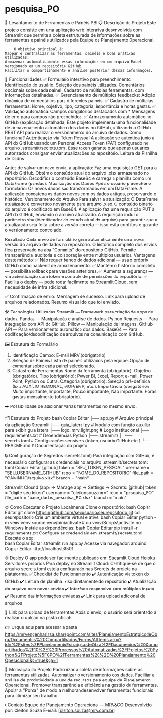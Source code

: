 # pesquisa_PO

📝 Levantamento de Ferramentas e Painéis PBI
    📋 Descrição do Projeto
Este projeto consiste em uma aplicação web interativa desenvolvida com Streamlit que permite a coleta estruturada de informações sobre as ferramentas e painéis utilizados pela Equipe de Planejamento Operacional.

        O objetivo principal é:
    Mapear e centralizar as ferramentas, painéis e boas práticas utilizadas.
    Armazenar automaticamente essas informações em um arquivo Excel versionado em um repositório GitHub.
    Facilitar o compartilhamento e análise posterior dessas informações.


🚀 Funcionalidades
✅ Formulário interativo para preenchimento:
Identificação do usuário.
Seleção dos painéis utilizados.
Comentários opcionais sobre cada painel.
Cadastro de múltiplas ferramentas, com informações detalhadas.
✅ Gerenciamento de múltiplos feedbacks:
Adição dinâmica de comentários para diferentes painéis.
✅ Cadastro de múltiplas ferramentas:
Nome, objetivo, tipo, categoria, importância e horas gastas.
✅ Validação automática:
Campos obrigatórios destacados com *.
Mensagens de erro para campos não preenchidos.
✅ Armazenamento automático no GitHub (explicação detalhada)
Este projeto implementa uma funcionalidade de armazenamento automático dos dados no GitHub, utilizando a GitHub REST API para realizar o versionamento do arquivo de dados.
    Como funciona?
Autenticação via Token Pessoal
A aplicação se autentica junto à API do GitHub usando um Personal Access Token (PAT) configurado no arquivo .streamlit/secrets.toml.
Esse token garante que apenas usuários autorizados consigam enviar atualizações ao repositório.
Leitura da Planilha de Dados

Antes de salvar um novo envio, a aplicação:
    Faz uma requisição GET para a API do GitHub.
    Obtém o conteúdo atual do arquivo .xlsx armazenado no repositório.
    Decodifica o conteúdo Base64 e carrega a planilha como um DataFrame (pandas).
    Atualização dos Dados
    Após o usuário preencher o formulário:
    Os novos dados são transformados em um DataFrame.
    A aplicação concatena os dados novos com os dados antigos, preservando o histórico.
    Versionamento do Arquivo
    Para salvar a atualização:
    O DataFrame atualizado é convertido novamente para arquivo .xlsx.
    O conteúdo binário do arquivo é codificado em Base64.
    A aplicação faz uma requisição PUT à API do GitHub, enviando o arquivo atualizado.
    A requisição inclui o parâmetro sha (identificador do estado atual do arquivo) para garantir que a atualização seja feita sobre a versão correta — isso evita conflitos e garante o versionamento controlado.

Resultado
    Cada envio de formulário gera automaticamente uma nova versão do arquivo de dados no repositório.
    O histórico completo dos envios fica preservado na aba "Commits" do repositório GitHub.
    Permite transparência, auditoria e colaboração entre múltiplos usuários.
Vantagens deste método:
✅ Não requer banco de dados adicional — usa o próprio GitHub como backend de armazenamento.
✅ Mantém o histórico completo — possibilita rollback para versões anteriores.
✅ Aumenta a segurança — via autenticação com token e controle de permissões do repositório.
✅ Facilita o deploy — pode rodar facilmente na Streamlit Cloud, sem necessidade de infra adicional.


✅ Confirmação de envio:
Mensagem de sucesso.
Link para upload de arquivos relacionados.
Resumo visual do que foi enviado.

🛠️ Tecnologias Utilizadas
Streamlit — Framework para criação de apps de dados.
Pandas — Manipulação e análise de dados.
Python Requests — Para integração com API do GitHub.
Pillow — Manipulação de imagens.
GitHub API — Para versionamento automático dos dados.
Base64 — Para codificação/decodificação de arquivos na comunicação com GitHub.

🖼️ Estrutura do Formulário
1. Identificação
Campo: E-mail MRV (obrigatório)
2. Seleção de Painéis
Lista de painéis utilizados pela equipe.
Opção de comentar sobre cada painel selecionado.
3. Cadastro de Ferramentas
Nome da ferramenta (obrigatório).
Objetivo (obrigatório).
Tipo (obrigatório): Power BI, Excel, Report e-mail, Power Point, Python ou Outra.
Categoria (obrigatório): Seleção pré-definida (Ex.: AUXÍLIO REGIONAL, MOP/EMP, etc.).
Importância (obrigatório): Muito importante, Importante, Pouco importante, Não importante.
Horas gastas mensalmente (obrigatório).

➡️ Possibilidade de adicionar várias ferramentas no mesmo envio.

🗂️ Estrutura do Projeto
bash
Copiar
Editar
├── app.py                # Arquivo principal da aplicação Streamlit
├── guia_lateral.py      # Módulo com função auxiliar para exibir guia lateral
├── logo_mrv_light.png   # Logo institucional
├── requirements.txt     # Dependências Python
├── .streamlit/
│   └── secrets.toml     # Configurações sensíveis (token, usuário GitHub etc.)
└── README.md            # Documentação do projeto


🔒 Configuração de Segredos (secrets.toml)
    Para integração com GitHub, é necessário configurar as credenciais no arquivo .streamlit/secrets.toml:
toml
Copiar
Editar
[github]
token = "SEU_TOKEN_PESSOAL"
username = "SEU_USERNAME_GITHUB"
repo = "NOME_DO_REPOSITORIO"
file_path = "CAMINHO/arquivo.xlsx"
branch = "main"

Streamlit Clound (app) -> Manage app -> Settings -> Secrets:
    [github]
    token = "digite seu token"
    username = "cleitonsouzamrv"
    repo = "pesquisa_PO"
    file_path = "base_dados_pesquisa_PO.xlsx"
    branch = "main"


⚙️ Como Executar o Projeto Localmente
    Clone o repositório:
bash
Copiar
Editar
git clone https://github.com/seuusuario/seurepositorio.git
cd seurepositorio
    Crie um ambiente virtual e ative:
bash
Copiar
Editar
python -m venv venv
source venv/bin/activate  # ou venv\Scripts\activate no Windows
    Instale as dependências:
bash
Copiar
Editar
pip install -r requirements.txt
Configure as credenciais em .streamlit/secrets.toml.
    Execute o app:  
bash
Copiar
Editar
streamlit run app.py
    Acesse via navegador:
arduino
Copiar
Editar
http://localhost:8501


🌐 Deploy
O app pode ser facilmente publicado em:
Streamlit Cloud
Heroku
Servidores próprios
    Para deploy no Streamlit Cloud:
        Certifique-se de que o arquivo secrets.toml esteja configurado nas Secrets do projeto na plataforma.
✅ Checklist de Funcionamento
✔️ Autenticação via token do GitHub
✔️ Leitura de planilha .xlsx diretamente do repositório
✔️ Atualização do arquivo com novos envios
✔️ Interface responsiva para múltiplos inputs
✔️ Resumo das informações enviadas
✔️ Link para upload adicional de arquivos


🔗 Link para upload de ferramentas
Após o envio, o usuário será orientado a realizar o upload na pasta oficial:

👉 Clique aqui para acessar a pasta
https://mrvengenhariasa.sharepoint.com/sites/PlanejamentoEstratgicodeObra/Documentos%20Compartilhados/Forms/AllItems.aspx?id=%2Fsites%2FPlanejamentoEstratgicodeObra%2FDocumentos%20Compartilhados%2F10%2E%20Processos%20Automatizados%2FProjetos%20Python%2FProjeto%5FGPO%2FFerramentas%20%2D%20Planejamento%20Operacional&p=true&ga=1

🎯 Motivação do Projeto
    Padronizar a coleta de informações sobre as ferramentas utilizadas.
    Automatizar o versionamento dos dados.
    Facilitar a análise de produtividade e uso de recursos pela equipe de Planejamento Operacional.
    Promover transparência e eficiência na gestão de ferramentas.
    Apoiar a "Ponta" de modo a melhorar/desenvolver ferramentas funcionais para otimizar seu trabalho.

📞 Contato
Equipe de Planejamento Operacional — MRV&CO
Desenvolvido por: Cleiton Souza
E-mail: [cleiton.souza@mrv.com.br]

